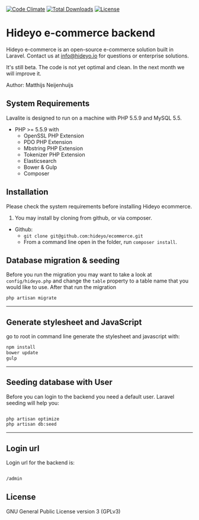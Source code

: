 [![Code Climate](https://codeclimate.com/github/hideyo/ecommerce.png)](https://codeclimate.com/github/hideyo/ecommerce)
<a href="https://packagist.org/packages/hideyo/ecommerce"><img src="https://poser.pugx.org/hideyo/ecommerce/d/total.svg" alt="Total Downloads"></a>
<a href="https://packagist.org/packages/hideyo/ecommerce"><img src="https://poser.pugx.org/hideyo/ecommerce/license.svg" alt="License"></a>

# Hideyo e-commerce backend
Hideyo e-commerce is an open-source e-commerce solution built in Laravel.  Contact us at info@hideyo.io for questions or enterprise solutions. 

It's still beta. The code is not yet optimal and clean. In the next month we will improve it. 

Author: Matthijs Neijenhuijs


## System Requirements

Lavalite is designed to run on a  machine with PHP 5.5.9 and MySQL 5.5.

* PHP >= 5.5.9 with
    * OpenSSL PHP Extension
    * PDO PHP Extension
    * Mbstring PHP Extension
    * Tokenizer PHP Extension
    * Elasticsearch
    * Bower & Gulp
    * Composer



## Installation

Please check the system requirements before installing Hideyo ecommerce.

1. You may install by cloning from github, or via composer.
  * Github:
    * `git clone git@github.com:hideyo/ecommerce.git`
    * From a command line open in the folder, run `composer install`.



## Database migration & seeding
Before you run the migration you may want to take a look at `config/hideyo.php` and change the `table` property to a table name that you would like to use. After that run the migration 
```bash
php artisan migrate


```

----

## Generate stylesheet and JavaScript

go to root in command line generate the stylesheet and javascript with:
```bash
npm install
bower update
gulp 
```

---

## Seeding database with User
Before you can login to the backend you need a default user. Laravel seeding will help you: 
```bash

php artisan optimize
php artisan db:seed 
```


---
## Login url

Login url for the backend is:
```bash

/admin
```

## License

GNU General Public License version 3 (GPLv3)

